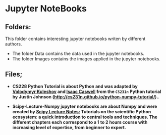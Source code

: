# Jupyter NoteBooks

## Folders:
This folder contains interesting jupyter notebooks writen by different authors.

- The folder Data contains the data used in the jupyter notebooks.
- The folder Images contains the images applied in the jupyter notebooks.

## Files;

- **CS228 Python Tutorial is about Python and was adapted by [Volodymyr Kuleshov](http://web.stanford.edu/~kuleshov/) and [Isaac Caswell](https://symsys.stanford.edu/viewing/symsysaffiliate/21335) from the `CS231n` Python tutorial by Justin Johnson (http://cs231n.github.io/python-numpy-tutorial/)..**

-  **Scipy-Lecture-Numpy jupyter notebooks are about Numpy and were created by [Scipy Lecture Notes:](http://www.scipy-lectures.org/index.html) Tutorials on the scientific Python ecosystem: a quick introduction to central tools and techniques. The different chapters each correspond to a 1 to 2 hours course with increasing level of expertise, from beginner to expert.** 
